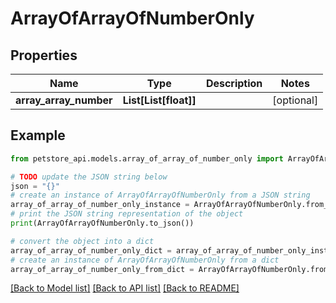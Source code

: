# ArrayOfArrayOfNumberOnly


## Properties

Name | Type | Description | Notes
------------ | ------------- | ------------- | -------------
**array_array_number** | **List[List[float]]** |  | [optional] 

## Example

```python
from petstore_api.models.array_of_array_of_number_only import ArrayOfArrayOfNumberOnly

# TODO update the JSON string below
json = "{}"
# create an instance of ArrayOfArrayOfNumberOnly from a JSON string
array_of_array_of_number_only_instance = ArrayOfArrayOfNumberOnly.from_json(json)
# print the JSON string representation of the object
print(ArrayOfArrayOfNumberOnly.to_json())

# convert the object into a dict
array_of_array_of_number_only_dict = array_of_array_of_number_only_instance.to_dict()
# create an instance of ArrayOfArrayOfNumberOnly from a dict
array_of_array_of_number_only_from_dict = ArrayOfArrayOfNumberOnly.from_dict(array_of_array_of_number_only_dict)
```
[[Back to Model list]](../README.md#documentation-for-models) [[Back to API list]](../README.md#documentation-for-api-endpoints) [[Back to README]](../README.md)


